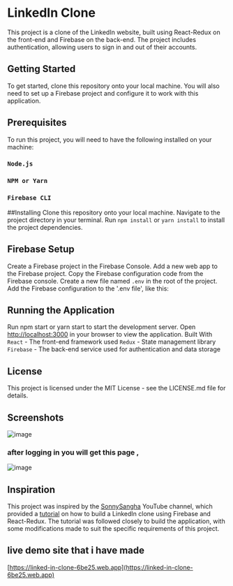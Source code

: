 # LinkedIn Clone
This project is a clone of the LinkedIn website, built using React-Redux on the front-end and Firebase on the back-end. The project includes authentication, allowing users to sign in and out of their accounts.

## Getting Started
To get started, clone this repository onto your local machine. You will also need to set up a Firebase project and configure it to work with this application.

## Prerequisites
To run this project, you will need to have the following installed on your machine:

### `Node.js`
### `NPM or Yarn`
### `Firebase CLI`

##Installing
Clone this repository onto your local machine.
Navigate to the project directory in your terminal.
Run `npm install` or `yarn install` to install the project dependencies.

## Firebase Setup
Create a Firebase project in the Firebase Console.
Add a new web app to the Firebase project.
Copy the Firebase configuration code from the Firebase console.
Create a new file named `.env` in the root of the project.
Add the Firebase configuration to the '.env file', like this:

## Running the Application
Run npm start or yarn start to start the development server.
Open [http://localhost:3000](http://localhost:3000) in your browser to view the application.
Built With
`React` - The front-end framework used
`Redux` - State management library
`Firebase` - The back-end service used for authentication and data storage

## License
This project is licensed under the MIT License - see the LICENSE.md file for details.

## Screenshots
![image](https://user-images.githubusercontent.com/87579782/222975893-3dc5a2af-fc76-43ff-aac8-5bd575ee7757.png)

### after logging in you will get this page , 

![image](https://user-images.githubusercontent.com/87579782/222976145-d12e557f-daa1-4a4d-8aaf-b32ad9742d66.png)

## Inspiration

This project was inspired by the [SonnySangha](https://www.youtube.com/@SonnySangha) YouTube channel, which provided a [tutorial](https://youtu.be/tbvguOj8C-o) on how to build a LinkedIn clone using Firebase and React-Redux. The tutorial was followed closely to build the application, with some modifications made to suit the specific requirements of this project.

## live demo site that i have made

[https://linked-in-clone-6be25.web.app](https://linked-in-clone-6be25.web.app)




